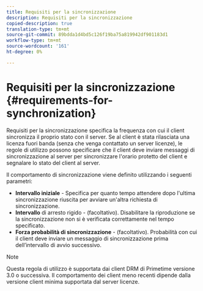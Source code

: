 ```yaml
---
title: Requisiti per la sincronizzazione
description: Requisiti per la sincronizzazione
copied-description: true
translation-type: tm+mt
source-git-commit: 89bdda1d4bd5c126f19ba75a819942df901183d1
workflow-type: tm+mt
source-wordcount: '161'
ht-degree: 0%

---
```



# Requisiti per la sincronizzazione {#requirements-for-synchronization}

Requisiti per la sincronizzazione specifica la frequenza con cui il client sincronizza il proprio stato con il server. Se al client è stata rilasciata una licenza fuori banda (senza che venga contattato un server licenze), le regole di utilizzo possono specificare che il client deve inviare messaggi di sincronizzazione al server per sincronizzare l&#39;orario protetto del client e segnalare lo stato del client al server.

Il comportamento di sincronizzazione viene definito utilizzando i seguenti parametri:

* **Intervallo iniziale**  - Specifica per quanto tempo attendere dopo l&#39;ultima sincronizzazione riuscita per avviare un&#39;altra richiesta di sincronizzazione.
* **Intervallo**  di arresto rigido - (facoltativo). Disabilitare la riproduzione se la sincronizzazione non si è verificata correttamente nel tempo specificato.
* **Forza probabilità di sincronizzazione**  - (facoltativo). Probabilità con cui il client deve inviare un messaggio di sincronizzazione prima dell’intervallo di avvio successivo.

>[!NOTE]
>
>Questa regola di utilizzo è supportata dai client DRM di Primetime versione 3.0 o successiva. Il comportamento dei client meno recenti dipende dalla versione client minima supportata dal server licenze.


